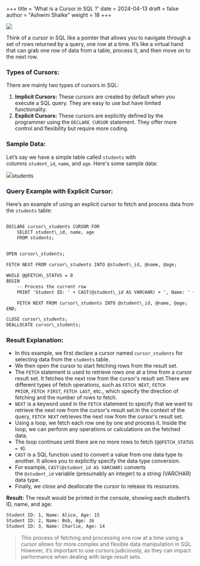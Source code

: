 +++
title = 'What is a Cursor in SQL ?'
date = 2024-04-13
draft = false
author = "Ashwini Shalke"
weight = 18
+++


![](https://cdn-images-1.medium.com/max/1600/1*9-ijUDukA8XFpPf9ZC8bWw.jpeg)

Think of a cursor in SQL like a pointer that allows you to navigate through a set of rows returned by a query, one row at a time. It’s like a virtual hand that can grab one row of data from a table, process it, and then move on to the next row.

### Types of Cursors:

There are mainly two types of cursors in SQL:

1.  **Implicit Cursors:** These cursors are created by default when you execute a SQL query. They are easy to use but have limited functionality.
2.  **Explicit Cursors:** These cursors are explicitly defined by the programmer using the `DECLARE CURSOR` statement. They offer more control and flexibility but require more coding.

### Sample Data:

Let’s say we have a simple table called `students` with columns `student_id`, `name`, and `age`. Here's some sample data:

![](https://cdn-images-1.medium.com/max/1600/1*rKIWV2_u8R2neU7GirRFKQ.png)students


### Query Example with Explicit Cursor:

Here’s an example of using an explicit cursor to fetch and process data from the `students` table:

```html

DECLARE cursor\_students CURSOR FOR
    SELECT student\_id, name, age
    FROM students;
    

OPEN cursor\_students;

FETCH NEXT FROM cursor\_students INTO @student\_id, @name, @age;

WHILE @@FETCH\_STATUS = 0
BEGIN
    -- Process the current row
    PRINT 'Student ID: ' + CAST(@student\_id AS VARCHAR) + ', Name: ' + @name + ', Age: ' + CAST(@age AS VARCHAR);

    FETCH NEXT FROM cursor\_students INTO @student\_id, @name, @age;
END;

CLOSE cursor\_students;
DEALLOCATE cursor\_students;

```

### Result Explanation:
*   In this example, we first declare a cursor named `cursor_students` for selecting data from the `students` table.
*   We then open the cursor to start fetching rows from the result set.
*   The `FETCH` statement is used to retrieve rows one at a time from a cursor result set. It fetches the next row from the cursor's result set.There are different types of fetch operations, such as `FETCH NEXT`, `FETCH PRIOR`, `FETCH FIRST`, `FETCH LAST`, etc., which specify the direction of fetching and the number of rows to fetch.
*   `NEXT` is a keyword used in the `FETCH` statement to specify that we want to retrieve the next row from the cursor's result set.In the context of the query, `FETCH NEXT` retrieves the next row from the cursor's result set.
*   Using a loop, we fetch each row one by one and process it. Inside the loop, we can perform any operations or calculations on the fetched data.
*   The loop continues until there are no more rows to fetch (`@@FETCH_STATUS = 0`).
*   `CAST` is a SQL function used to convert a value from one data type to another. It allows you to explicitly specify the data type conversion.
*   For example, `CAST(@student_id AS VARCHAR)` converts the `@student_id` variable (presumably an integer) to a string (VARCHAR) data type.
*   Finally, we close and deallocate the cursor to release its resources.


**Result:**
The result would be printed in the console, showing each student’s ID, name, and age:

```html
Student ID: 1, Name: Alice, Age: 15
Student ID: 2, Name: Bob, Age: 16
Student ID: 3, Name: Charlie, Age: 14
```

> This process of fetching and processing one row at a time using a cursor allows for more complex and flexible data manipulation in SQL. However, it’s important to use cursors judiciously, as they can impact performance when dealing with large result sets.
